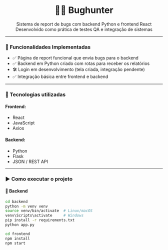 <h1 align="center">🕵️‍♂️ Bughunter</h1>

<p align="center">
  Sistema de report de bugs com backend Python e frontend React<br>
  Desenvolvido como prática de testes QA e integração de sistemas
</p>

---

### 🚀 Funcionalidades Implementadas

- ✅ Página de report funcional que envia bugs para o backend
- ✅ Backend em Python criado com rotas para receber os relatórios
- 🛠️ Login em desenvolvimento (tela criada, integração pendente)
- ✅ Integração básica entre frontend e backend

---

### 🧰 Tecnologias utilizadas

#### Frontend:
- React
- JavaScript
- Axios

#### Backend:
- Python
- Flask 
- JSON / REST API

---

### ▶️ Como executar o projeto

#### 🔧 Backend

```bash
cd backend
python -m venv venv
source venv/bin/activate  # Linux/macOS
venv\Scripts\activate     # Windows
pip install -r requirements.txt
python app.py

cd frontend
npm install
npm start
